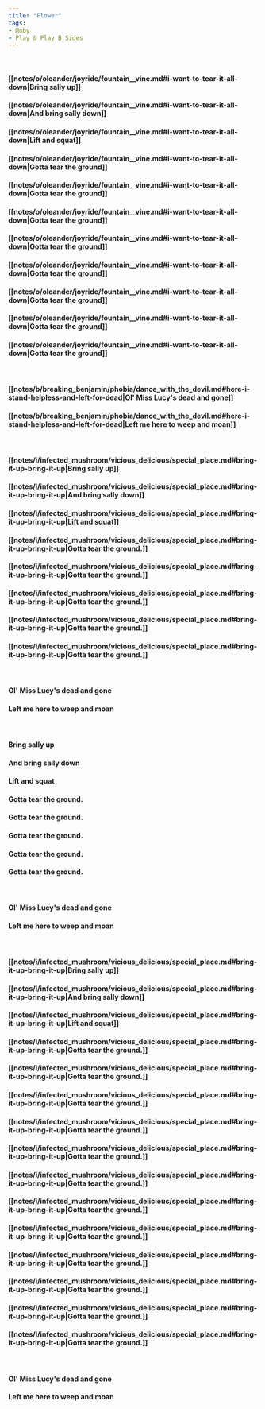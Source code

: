 ```yaml
---
title: "Flower"
tags:
- Moby
- Play & Play B Sides
---
```

&nbsp;
#### [[notes/o/oleander/joyride/fountain__vine.md#i-want-to-tear-it-all-down|Bring sally up]]
#### [[notes/o/oleander/joyride/fountain__vine.md#i-want-to-tear-it-all-down|And bring sally down]]
#### [[notes/o/oleander/joyride/fountain__vine.md#i-want-to-tear-it-all-down|Lift and squat]]
#### [[notes/o/oleander/joyride/fountain__vine.md#i-want-to-tear-it-all-down|Gotta tear the ground]]
#### [[notes/o/oleander/joyride/fountain__vine.md#i-want-to-tear-it-all-down|Gotta tear the ground]]
#### [[notes/o/oleander/joyride/fountain__vine.md#i-want-to-tear-it-all-down|Gotta tear the ground]]
#### [[notes/o/oleander/joyride/fountain__vine.md#i-want-to-tear-it-all-down|Gotta tear the ground]]
#### [[notes/o/oleander/joyride/fountain__vine.md#i-want-to-tear-it-all-down|Gotta tear the ground]]
#### [[notes/o/oleander/joyride/fountain__vine.md#i-want-to-tear-it-all-down|Gotta tear the ground]]
#### [[notes/o/oleander/joyride/fountain__vine.md#i-want-to-tear-it-all-down|Gotta tear the ground]]
#### [[notes/o/oleander/joyride/fountain__vine.md#i-want-to-tear-it-all-down|Gotta tear the ground]]
&nbsp;
#### [[notes/b/breaking_benjamin/phobia/dance_with_the_devil.md#here-i-stand-helpless-and-left-for-dead|Ol' Miss Lucy's dead and gone]]
#### [[notes/b/breaking_benjamin/phobia/dance_with_the_devil.md#here-i-stand-helpless-and-left-for-dead|Left me here to weep and moan]]
&nbsp;
#### [[notes/i/infected_mushroom/vicious_delicious/special_place.md#bring-it-up-bring-it-up|Bring sally up]]
#### [[notes/i/infected_mushroom/vicious_delicious/special_place.md#bring-it-up-bring-it-up|And bring sally down]]
#### [[notes/i/infected_mushroom/vicious_delicious/special_place.md#bring-it-up-bring-it-up|Lift and squat]]
#### [[notes/i/infected_mushroom/vicious_delicious/special_place.md#bring-it-up-bring-it-up|Gotta tear the ground.]]
#### [[notes/i/infected_mushroom/vicious_delicious/special_place.md#bring-it-up-bring-it-up|Gotta tear the ground.]]
#### [[notes/i/infected_mushroom/vicious_delicious/special_place.md#bring-it-up-bring-it-up|Gotta tear the ground.]]
#### [[notes/i/infected_mushroom/vicious_delicious/special_place.md#bring-it-up-bring-it-up|Gotta tear the ground.]]
#### [[notes/i/infected_mushroom/vicious_delicious/special_place.md#bring-it-up-bring-it-up|Gotta tear the ground.]]
&nbsp;
#### Ol' Miss Lucy's dead and gone
#### Left me here to weep and moan
&nbsp;
#### Bring sally up
#### And bring sally down
#### Lift and squat
#### Gotta tear the ground.
#### Gotta tear the ground.
#### Gotta tear the ground.
#### Gotta tear the ground.
#### Gotta tear the ground.
&nbsp;
#### Ol' Miss Lucy's dead and gone
#### Left me here to weep and moan
&nbsp;
#### [[notes/i/infected_mushroom/vicious_delicious/special_place.md#bring-it-up-bring-it-up|Bring sally up]]
#### [[notes/i/infected_mushroom/vicious_delicious/special_place.md#bring-it-up-bring-it-up|And bring sally down]]
#### [[notes/i/infected_mushroom/vicious_delicious/special_place.md#bring-it-up-bring-it-up|Lift and squat]]
#### [[notes/i/infected_mushroom/vicious_delicious/special_place.md#bring-it-up-bring-it-up|Gotta tear the ground.]]
#### [[notes/i/infected_mushroom/vicious_delicious/special_place.md#bring-it-up-bring-it-up|Gotta tear the ground.]]
#### [[notes/i/infected_mushroom/vicious_delicious/special_place.md#bring-it-up-bring-it-up|Gotta tear the ground.]]
#### [[notes/i/infected_mushroom/vicious_delicious/special_place.md#bring-it-up-bring-it-up|Gotta tear the ground.]]
#### [[notes/i/infected_mushroom/vicious_delicious/special_place.md#bring-it-up-bring-it-up|Gotta tear the ground.]]
#### [[notes/i/infected_mushroom/vicious_delicious/special_place.md#bring-it-up-bring-it-up|Gotta tear the ground.]]
#### [[notes/i/infected_mushroom/vicious_delicious/special_place.md#bring-it-up-bring-it-up|Gotta tear the ground.]]
#### [[notes/i/infected_mushroom/vicious_delicious/special_place.md#bring-it-up-bring-it-up|Gotta tear the ground.]]
#### [[notes/i/infected_mushroom/vicious_delicious/special_place.md#bring-it-up-bring-it-up|Gotta tear the ground.]]
#### [[notes/i/infected_mushroom/vicious_delicious/special_place.md#bring-it-up-bring-it-up|Gotta tear the ground.]]
#### [[notes/i/infected_mushroom/vicious_delicious/special_place.md#bring-it-up-bring-it-up|Gotta tear the ground.]]
#### [[notes/i/infected_mushroom/vicious_delicious/special_place.md#bring-it-up-bring-it-up|Gotta tear the ground.]]
&nbsp;
#### Ol' Miss Lucy's dead and gone
#### Left me here to weep and moan
